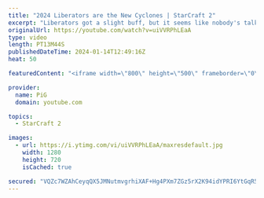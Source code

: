```yaml
---
title: "2024 Liberators are the New Cyclones | StarCraft 2"
excerpt: "Liberators got a slight buff, but it seems like nobody's talking about it. After last year's controversy over the cyclone, lets give this zerg something new to complain about! -- 🐷 Second Channel for Learning StarCraft 2: https://www.youtube.com/c/PiGRandom 🐷 Third Channel for Daily Pro Casts: https://www.youtube.com/c/PiGCasts"
originalUrl: https://youtube.com/watch?v=uiVVRPhLEaA
type: video
length: PT13M44S
publishedDateTime: 2024-01-14T12:49:16Z
heat: 50

featuredContent: "<iframe width=\"800\" height=\"500\" frameborder=\"0\" src=\"https://www.youtube.com/embed/uiVVRPhLEaA\" allow=\"accelerometer; autoplay; encrypted-media; gyroscope; picture-in-picture\" allowfullscreen></iframe>"

provider:
  name: PiG
  domain: youtube.com

topics:
  - StarCraft 2

images:
  - url: https://i.ytimg.com/vi/uiVVRPhLEaA/maxresdefault.jpg
    width: 1280
    height: 720
    isCached: true

secured: "VQZc7WZAhCeyqQX5JMNutmvgrhiXAF+Hg4PXm7ZGz5rX2K94idYPRI6YtGqR5L5Velm83adt6TNOsJHjWc+a0eWGRsSn9vpI7wy/BvM9dofkI3i7mf94kj3btxv1paufrTBxLu8XaxdAM58WkSYpiUHKW7OxVBITI7h8YhsHfx+8hfPLl9JClU8m44ffXO9T06E0T42ktBXB0vVcpy0ofDryT6yTCgow8J+9K8ZVaFLRwL6N1rg8c4UnLsbhMwFdR37tZiK5HqsihtaQ4EAopLjWlxMcNaawZaNnJqlrtrO5mRSy0P2FUoNm5z7oTp0S1wfkNKNmtDyaIl5uyNobpuPgzApgXwTEBk4QBEVOzIIWO4gieJUycO7zRXpsPdJl1XK0TaXHhKq4/0blogm3GYdtqB4rTMd/jQfe3oXspVM=;lxFpmIC7E4aRGrqRTipYOQ=="
---
```


